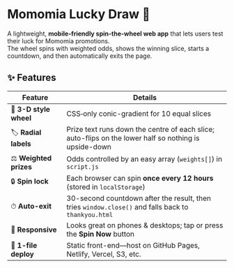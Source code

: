 # Momomia Lucky Draw 🎡

A lightweight, **mobile-friendly spin-the-wheel web app** that lets users test their luck
for Momomia promotions.  
The wheel spins with weighted odds, shows the winning slice, starts a countdown,
and then automatically exits the page.



## ✨ Features
| Feature | Details |
|---------|---------|
| 🎨 **3-D style wheel** | CSS‐only conic-gradient for 10 equal slices |
| 🏷 **Radial labels** | Prize text runs down the centre of each slice; auto-flips on the lower half so nothing is upside-down |
| ⚖️ **Weighted prizes** | Odds controlled by an easy array (`weights[]`) in `script.js` |
| 🔒 **Spin lock** | Each browser can spin **once every 12 hours** (stored in `localStorage`) |
| ⏱ **Auto-exit** | 30-second countdown after the result, then tries `window.close()` and falls back to `thankyou.html` |
| 📱 **Responsive** | Looks great on phones & desktops; tap or press the **Spin Now** button |
| 🚀 **1-file deploy** | Static front-end—host on GitHub Pages, Netlify, Vercel, S3, etc. |

